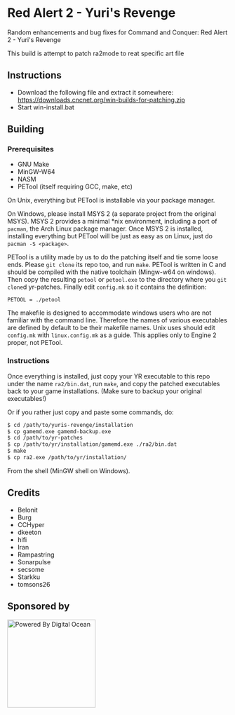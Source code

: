 Red Alert 2 - Yuri's Revenge
================================================================================
Random enhancements and bug fixes for Command and Conquer: Red Alert 2 - Yuri's Revenge

This build is attempt to patch ra2mode to reat specific art file

Instructions
--------------------------------------------------------------------------------

 - Download the following file and extract it somewhere: https://downloads.cncnet.org/win-builds-for-patching.zip
 - Start win-install.bat


Building
--------------------------------------------------------------------------------

### Prerequisites

 - GNU Make
 - MinGW-W64
 - NASM
 - PETool (itself requiring GCC, make, etc)

On Unix, everything but PETool is installable via your package manager.

On Windows, please install MSYS 2 (a separate project from the original MSYS).
MSYS 2 provides a minimal *nix environment, including a port of `pacman`, the
Arch Linux package manager. Once MSYS 2 is installed, installing everything but
PETool will be just as easy as on Linux, just do `pacman -S <package>`.

PETool is a utility made by us to do the patching itself and tie some loose
ends. Please `git clone` its repo too, and run `make`. PETool is written in C
and should be compiled with the native toolchain (Mingw-w64 on windows). Then
copy the resulting `petool` or `petool.exe` to the directory where you `git
clone`d yr-patches. Finally edit `config.mk` so it contains the definition:

```make
PETOOL = ./petool
```

The makefile is designed to accommodate windows users who are not familiar with
the command line. Therefore the names of various executables are defined by
default to be their makefile names. Unix uses should edit `config.mk` with
`linux.config.mk` as a guide. This applies only to Engine 2 proper, not PETool.

### Instructions

Once everything is installed, just copy your YR executable to this repo under
the name `ra2/bin.dat`, run `make`, and copy the patched executables back to
your game installations. (Make sure to backup your original executables!)

Or if you rather just copy and paste some commands, do:

```sh
$ cd /path/to/yuris-revenge/installation
$ cp gamemd.exe gamemd-backup.exe
$ cd /path/to/yr-patches
$ cp /path/to/yr/installation/gamemd.exe ./ra2/bin.dat
$ make
$ cp ra2.exe /path/to/yr/installation/
```

From the shell (MinGW shell on Windows).

Credits
--------------------------------------------------------------------------------

 - Belonit
 - Burg
 - CCHyper
 - dkeeton
 - hifi
 - Iran
 - Rampastring
 - Sonarpulse
 - secsome
 - Starkku
 - tomsons26

Sponsored by
------------
<a href="https://www.digitalocean.com/?refcode=337544e2ec7b&utm_campaign=Referral_Invite&utm_medium=opensource&utm_source=CnCNet" title="Powered by Digital Ocean" target="_blank">
    <img src="https://opensource.nyc3.cdn.digitaloceanspaces.com/attribution/assets/PoweredByDO/DO_Powered_by_Badge_blue.svg" width="201px" alt="Powered By Digital Ocean" />
</a>
